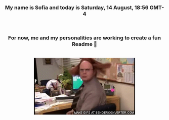 


<div align="center">
<h3 >My name is Sofia and today is Saturday, 14 August, 18:56 GMT-4</h3><br>
<h3 >For now, me and my personalities are working to create a fun Readme 👋
</h3><br>
<img src='img/dwight.gif' alt='working...'/>
</div>
